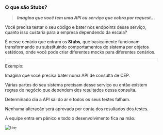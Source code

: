 ### O que são Stubs?

>**_Imagina que você tem uma API ou serviço que cobra por request..._**

Você precisa testar o seu código e bater nos endpoints desse serviço, quanto isso custaria para a empresa dependendo da escala?

É nesse cenário que entram os **Stubs**, que basicamente funcionam transformando ou substituindo comportamentos do sistema por objetos estáticos, onde você pode criar diferentes mocks para diferentes cenários.

---
Exemplo:

Imagina que você precisa bater numa API de consulta de CEP.

Várias partes do seu sistema precisam desse serviço ou então existem regras de negócio que dependem dos resultados dessa consulta.

Determinado dia a API sai do ar e todos os seus testes falham.

Nenhuma alteração será aprovada por conta dos resultados dos testes.

A equipe entra em pânico e todo o desenvolvimento fica na mão.


![fire](https://github.com/user-attachments/assets/aa251cb5-620c-4ad1-adf5-798a4a015ab2)
